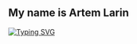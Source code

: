 ## My name is Artem Larin
[![Typing SVG](https://readme-typing-svg.herokuapp.com?color=%2336BCF7&lines=Java+backend+developer)](https://git.io/typing-svg)

